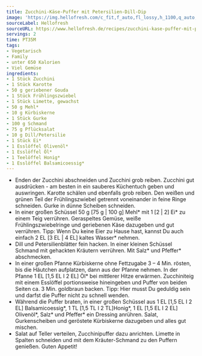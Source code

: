 ```yaml
---
title: Zucchini-Käse-Puffer mit Petersilien-Dill-Dip
image: 'https://img.hellofresh.com/c_fit,f_auto,fl_lossy,h_1100,q_auto,w_2600/hellofresh_s3/image/zucchini-kase-puffer-mit-petersilien-dill-dip-712708d8.jpg'
sourceLabel: Hellofresh
sourceURL: https://www.hellofresh.de/recipes/zucchini-kase-puffer-mit-petersilien-dill-dip-63282e664d55d71c0301e72a
servings: 2
time: PT35M
tags:
- Vegetarisch
- Family
- unter 650 Kalorien
- Viel Gemüse
ingredients:
- 1 Stück Zucchini
- 1 Stück Karotte
- 50 g geriebener Gouda
- 1 Stück Frühlingszwiebel
- 1 Stück Limette, gewachst
- 50 g Mehl*
- 10 g Kürbiskerne
- 1 Stück Gurke
- 100 g Schmand
- 75 g Pflücksalat
- 10 g Dill/Petersilie
- 1 Stück Ei*
- 1 Esslöffel Olivenöl*
- 1 Esslöffel Öl*
- 1 Teelöffel Honig*
- 1 Esslöffel Balsamicoessig*
---
```


- Enden der Zucchini abschneiden und Zucchini grob reiben. Zucchini gut ausdrücken - am besten in ein sauberes Küchentuch geben und auswringen.  Karotte schälen und ebenfalls grob reiben.  Den weißen und grünen Teil der Frühlingszwiebel getrennt voneinander in feine Ringe schneiden.  Gurke in dünne Scheiben schneiden.
- In einer großen Schüssel 50 g [75 g | 100 g] Mehl\* mit 1 [2 | 2] Ei\* zu einem Teig verrühren. Geraspeltes Gemüse, weiße Frühlingszwiebelringe und geriebenen Käse dazugeben und gut verrühren.  Tipp: Wenn Du keine Eier zu Hause hast, kannst Du auch einfach 2 EL [3 EL | 4 EL] kaltes Wasser\* nehmen.
- Dill und Petersilienblätter fein hacken.  In einer kleinen Schüssel Schmand mit gehackten Kräutern verrühren. Mit Salz\* und Pfeffer\* abschmecken.
- In einer großen Pfanne Kürbiskerne ohne Fettzugabe 3 – 4 Min. rösten, bis die Häutchen aufplatzen, dann aus der Pfanne nehmen.  In der Pfanne 1 EL [1,5 EL I 2 EL] Öl\* bei mittlerer Hitze erwärmen. Zucchiniteig mit einem Esslöffel portionsweise hineingeben und Puffer von beiden Seiten ca. 3 Min. goldbraun backen.  Tipp: Hier musst Du geduldig sein und darfst die Puffer nicht zu schnell wenden.
- Während die Puffer braten, in einer großen Schüssel aus 1 EL [1,5 EL I 2 EL] Balsamicoessig\*, 1 TL [1,5 TL I 2 TL]Honig\*, 1 EL [1,5 EL I 2 EL] Olivenöl\*, Salz\* und Pfeffer\* ein Dressing anrühren. Salat, Gurkenscheiben und geröstete Kürbiskerne dazugeben und alles gut mischen.
- Salat auf Teller verteilen, Zucchinipuffer dazu anrichten.  Limette in Spalten schneiden und mit dem Kräuter-Schmand zu den Puffern genießen.  Guten Appetit!

